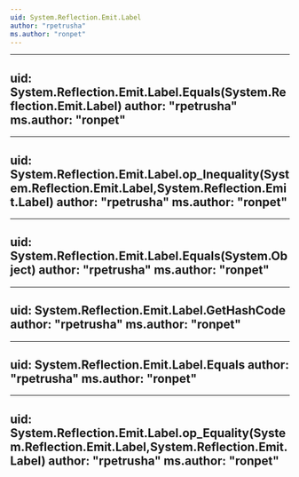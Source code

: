 ```yaml
---
uid: System.Reflection.Emit.Label
author: "rpetrusha"
ms.author: "ronpet"
---
```


---
uid: System.Reflection.Emit.Label.Equals(System.Reflection.Emit.Label)
author: "rpetrusha"
ms.author: "ronpet"
---

---
uid: System.Reflection.Emit.Label.op_Inequality(System.Reflection.Emit.Label,System.Reflection.Emit.Label)
author: "rpetrusha"
ms.author: "ronpet"
---

---
uid: System.Reflection.Emit.Label.Equals(System.Object)
author: "rpetrusha"
ms.author: "ronpet"
---

---
uid: System.Reflection.Emit.Label.GetHashCode
author: "rpetrusha"
ms.author: "ronpet"
---

---
uid: System.Reflection.Emit.Label.Equals
author: "rpetrusha"
ms.author: "ronpet"
---

---
uid: System.Reflection.Emit.Label.op_Equality(System.Reflection.Emit.Label,System.Reflection.Emit.Label)
author: "rpetrusha"
ms.author: "ronpet"
---

